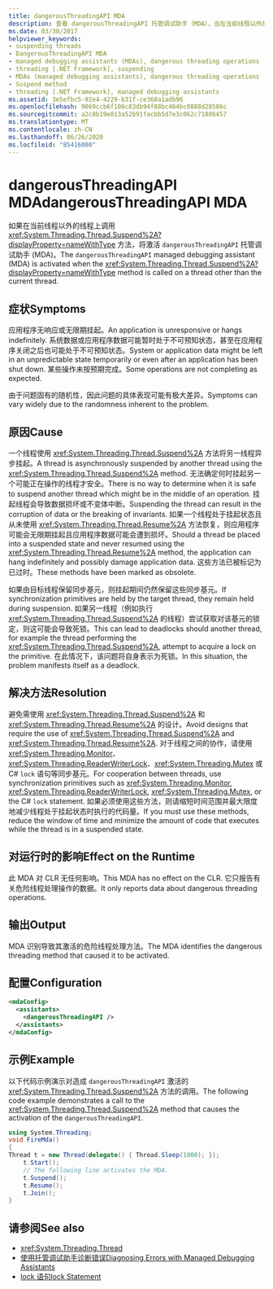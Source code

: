 ```yaml
---
title: dangerousThreadingAPI MDA
description: 查看 dangerousThreadingAPI 托管调试助手（MDA），当在当前线程以外的线程上调用 "挂起" 时，它将被激活。
ms.date: 03/30/2017
helpviewer_keywords:
- suspending threads
- DangerousThreadingAPI MDA
- managed debugging assistants (MDAs), dangerous threading operations
- threading [.NET Framework], suspending
- MDAs (managed debugging assistants), dangerous threading operations
- Suspend method
- threading [.NET Framework], managed debugging assistants
ms.assetid: 3e5efbc5-92e4-4229-b31f-ce368a1adb96
ms.openlocfilehash: 9069ccb6f106c83db94f88bc464bc0888d28586c
ms.sourcegitcommit: a2c8b19e813a52b91facbb5d7e3c062c7188b457
ms.translationtype: MT
ms.contentlocale: zh-CN
ms.lasthandoff: 06/26/2020
ms.locfileid: "85416000"
---
```

# <a name="dangerousthreadingapi-mda"></a><span data-ttu-id="9fab8-103">dangerousThreadingAPI MDA</span><span class="sxs-lookup"><span data-stu-id="9fab8-103">dangerousThreadingAPI MDA</span></span>
<span data-ttu-id="9fab8-104">如果在当前线程以外的线程上调用 <xref:System.Threading.Thread.Suspend%2A?displayProperty=nameWithType> 方法，将激活 `dangerousThreadingAPI` 托管调试助手 (MDA)。</span><span class="sxs-lookup"><span data-stu-id="9fab8-104">The `dangerousThreadingAPI` managed debugging assistant (MDA) is activated when the <xref:System.Threading.Thread.Suspend%2A?displayProperty=nameWithType> method is called on a thread other than the current thread.</span></span>  
  
## <a name="symptoms"></a><span data-ttu-id="9fab8-105">症状</span><span class="sxs-lookup"><span data-stu-id="9fab8-105">Symptoms</span></span>  
 <span data-ttu-id="9fab8-106">应用程序无响应或无限期挂起。</span><span class="sxs-lookup"><span data-stu-id="9fab8-106">An application is unresponsive or hangs indefinitely.</span></span> <span data-ttu-id="9fab8-107">系统数据或应用程序数据可能暂时处于不可预知状态，甚至在应用程序关闭之后也可能处于不可预知状态。</span><span class="sxs-lookup"><span data-stu-id="9fab8-107">System or application data might be left in an unpredictable state temporarily or even after an application has been shut down.</span></span> <span data-ttu-id="9fab8-108">某些操作未按预期完成。</span><span class="sxs-lookup"><span data-stu-id="9fab8-108">Some operations are not completing as expected.</span></span>  
  
 <span data-ttu-id="9fab8-109">由于问题固有的随机性，因此问题的具体表现可能有极大差异。</span><span class="sxs-lookup"><span data-stu-id="9fab8-109">Symptoms can vary widely due to the randomness inherent to the problem.</span></span>  
  
## <a name="cause"></a><span data-ttu-id="9fab8-110">原因</span><span class="sxs-lookup"><span data-stu-id="9fab8-110">Cause</span></span>  
 <span data-ttu-id="9fab8-111">一个线程使用 <xref:System.Threading.Thread.Suspend%2A> 方法将另一线程异步挂起。</span><span class="sxs-lookup"><span data-stu-id="9fab8-111">A thread is asynchronously suspended by another thread using the <xref:System.Threading.Thread.Suspend%2A> method.</span></span> <span data-ttu-id="9fab8-112">无法确定何时挂起另一个可能正在操作的线程才安全。</span><span class="sxs-lookup"><span data-stu-id="9fab8-112">There is no way to determine when it is safe to suspend another thread which might be in the middle of an operation.</span></span> <span data-ttu-id="9fab8-113">挂起线程会导致数据损坏或不变体中断。</span><span class="sxs-lookup"><span data-stu-id="9fab8-113">Suspending the thread can result in the corruption of data or the breaking of invariants.</span></span> <span data-ttu-id="9fab8-114">如果一个线程处于挂起状态且从未使用 <xref:System.Threading.Thread.Resume%2A> 方法恢复，则应用程序可能会无限期挂起且应用程序数据可能会遭到损坏。</span><span class="sxs-lookup"><span data-stu-id="9fab8-114">Should a thread be placed into a suspended state and never resumed using the <xref:System.Threading.Thread.Resume%2A> method, the application can hang indefinitely and possibly damage application data.</span></span> <span data-ttu-id="9fab8-115">这些方法已被标记为已过时。</span><span class="sxs-lookup"><span data-stu-id="9fab8-115">These methods have been marked as obsolete.</span></span>  
  
 <span data-ttu-id="9fab8-116">如果由目标线程保留同步基元，则挂起期间仍然保留这些同步基元。</span><span class="sxs-lookup"><span data-stu-id="9fab8-116">If synchronization primitives are held by the target thread, they remain held during suspension.</span></span> <span data-ttu-id="9fab8-117">如果另一线程（例如执行 <xref:System.Threading.Thread.Suspend%2A> 的线程）尝试获取对该基元的锁定，则这可能会导致死锁。</span><span class="sxs-lookup"><span data-stu-id="9fab8-117">This can lead to deadlocks should another thread, for example the thread performing the <xref:System.Threading.Thread.Suspend%2A>, attempt to acquire a lock on the primitive.</span></span> <span data-ttu-id="9fab8-118">在此情况下，该问题将自身表示为死锁。</span><span class="sxs-lookup"><span data-stu-id="9fab8-118">In this situation, the problem manifests itself as a deadlock.</span></span>  
  
## <a name="resolution"></a><span data-ttu-id="9fab8-119">解决方法</span><span class="sxs-lookup"><span data-stu-id="9fab8-119">Resolution</span></span>  
 <span data-ttu-id="9fab8-120">避免需使用 <xref:System.Threading.Thread.Suspend%2A> 和 <xref:System.Threading.Thread.Resume%2A> 的设计。</span><span class="sxs-lookup"><span data-stu-id="9fab8-120">Avoid designs that require the use of <xref:System.Threading.Thread.Suspend%2A> and <xref:System.Threading.Thread.Resume%2A>.</span></span> <span data-ttu-id="9fab8-121">对于线程之间的协作，请使用 <xref:System.Threading.Monitor>、<xref:System.Threading.ReaderWriterLock>、<xref:System.Threading.Mutex> 或 C# `lock` 语句等同步基元。</span><span class="sxs-lookup"><span data-stu-id="9fab8-121">For cooperation between threads, use synchronization primitives such as <xref:System.Threading.Monitor>, <xref:System.Threading.ReaderWriterLock>, <xref:System.Threading.Mutex>, or the C# `lock` statement.</span></span> <span data-ttu-id="9fab8-122">如果必须使用这些方法，则请缩短时间范围并最大限度地减少线程处于挂起状态时执行的代码量。</span><span class="sxs-lookup"><span data-stu-id="9fab8-122">If you must use these methods, reduce the window of time and minimize the amount of code that executes while the thread is in a suspended state.</span></span>  
  
## <a name="effect-on-the-runtime"></a><span data-ttu-id="9fab8-123">对运行时的影响</span><span class="sxs-lookup"><span data-stu-id="9fab8-123">Effect on the Runtime</span></span>  
 <span data-ttu-id="9fab8-124">此 MDA 对 CLR 无任何影响。</span><span class="sxs-lookup"><span data-stu-id="9fab8-124">This MDA has no effect on the CLR.</span></span> <span data-ttu-id="9fab8-125">它只报告有关危险线程处理操作的数据。</span><span class="sxs-lookup"><span data-stu-id="9fab8-125">It only reports data about dangerous threading operations.</span></span>  
  
## <a name="output"></a><span data-ttu-id="9fab8-126">输出</span><span class="sxs-lookup"><span data-stu-id="9fab8-126">Output</span></span>  
 <span data-ttu-id="9fab8-127">MDA 识别导致其激活的危险线程处理方法。</span><span class="sxs-lookup"><span data-stu-id="9fab8-127">The MDA identifies the dangerous threading method that caused it to be activated.</span></span>  
  
## <a name="configuration"></a><span data-ttu-id="9fab8-128">配置</span><span class="sxs-lookup"><span data-stu-id="9fab8-128">Configuration</span></span>  
  
```xml  
<mdaConfig>  
  <assistants>  
    <dangerousThreadingAPI />  
  </assistants>  
</mdaConfig>  
```  
  
## <a name="example"></a><span data-ttu-id="9fab8-129">示例</span><span class="sxs-lookup"><span data-stu-id="9fab8-129">Example</span></span>  
 <span data-ttu-id="9fab8-130">以下代码示例演示对造成 `dangerousThreadingAPI` 激活的 <xref:System.Threading.Thread.Suspend%2A> 方法的调用。</span><span class="sxs-lookup"><span data-stu-id="9fab8-130">The following code example demonstrates a call to the <xref:System.Threading.Thread.Suspend%2A> method that causes the activation of the `dangerousThreadingAPI`.</span></span>  
  
```csharp
using System.Threading;  
void FireMda()  
{  
Thread t = new Thread(delegate() { Thread.Sleep(1000); });  
    t.Start();  
    // The following line activates the MDA.  
    t.Suspend();
    t.Resume();  
    t.Join();  
}  
```  
  
## <a name="see-also"></a><span data-ttu-id="9fab8-131">请参阅</span><span class="sxs-lookup"><span data-stu-id="9fab8-131">See also</span></span>

- <xref:System.Threading.Thread>
- [<span data-ttu-id="9fab8-132">使用托管调试助手诊断错误</span><span class="sxs-lookup"><span data-stu-id="9fab8-132">Diagnosing Errors with Managed Debugging Assistants</span></span>](diagnosing-errors-with-managed-debugging-assistants.md)
- [<span data-ttu-id="9fab8-133">lock 语句</span><span class="sxs-lookup"><span data-stu-id="9fab8-133">lock Statement</span></span>](../../csharp/language-reference/keywords/lock-statement.md)
